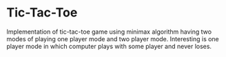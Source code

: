 # Tic-Tac-Toe
Implementation of tic-tac-toe game using minimax algorithm having two modes of playing one player mode and two player mode. Interesting is one player mode in which computer plays with some player and never loses.
